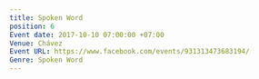 ```yaml
---
title: Spoken Word
position: 6
Event date: 2017-10-10 07:00:00 +07:00
Venue: Chávez
Event URL: https://www.facebook.com/events/931313473683194/
Genre: Spoken Word
---
```


